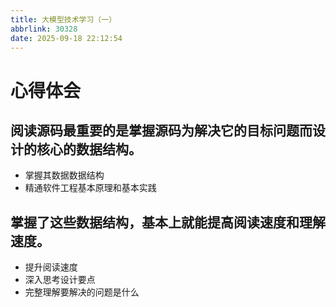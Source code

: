 ```yaml
---
title: 大模型技术学习（一）
abbrlink: 30328
date: 2025-09-18 22:12:54
---
```


# 心得体会

## 阅读源码最重要的是掌握源码为解决它的目标问题而设计的核心的数据结构。
- 掌握其数据数据结构
- 精通软件工程基本原理和基本实践

## 掌握了这些数据结构，基本上就能提高阅读速度和理解速度。
- 提升阅读速度
- 深入思考设计要点
- 完整理解要解决的问题是什么